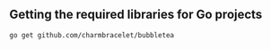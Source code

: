 ## Getting the required libraries for Go projects 

```sh
go get github.com/charmbracelet/bubbletea
```

